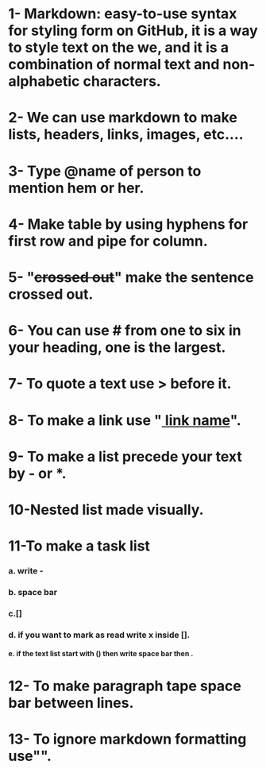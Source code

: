 
# 1- Markdown: easy-to-use syntax for styling form on GitHub, it is a way to style text on the we, and it is a combination of normal text and non-alphabetic characters.
# 2- We can use markdown to make lists, headers, links, images, etc....
# 3- Type @name of person to mention hem or her.
# 4- Make table by using hyphens for first row and pipe for column.
# 5- "~~crossed out~~" make the sentence crossed out.
# 6- You can use # from one to six in your heading, one is the largest.
# 7- To quote a text use > before it.
# 8- To make a link use "[ link name](url)".
# 9- To make a list precede your text by - or *.
# 10-Nested list made visually.
# 11-To make a task list 
### a. write -
### b. space bar 
### c.[]
### d. if you want to mark as read write x inside [].
#### e. if the text list start with () then write space bar then \.
# 12- To make paragraph tape space bar between lines.
# 13- To ignore markdown formatting use"\".
